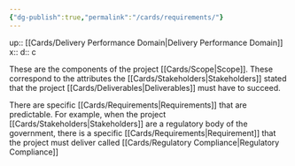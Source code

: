 ```yaml
---
{"dg-publish":true,"permalink":"/cards/requirements/"}
---
```


up:: [[Cards/Delivery Performance Domain\|Delivery Performance Domain]] 
x:: 
d:: c

These are the components of the project [[Cards/Scope\|Scope]]. These correspond to the attributes the [[Cards/Stakeholders\|Stakeholders]] stated that the project [[Cards/Deliverables\|Deliverables]] must have to succeed. 

There are specific [[Cards/Requirements\|Requirements]] that are predictable. For example, when the project [[Cards/Stakeholders\|Stakeholders]] are a regulatory body of the government, there is a specific [[Cards/Requirements\|Requirement]] that the project must deliver called [[Cards/Regulatory Compliance\|Regulatory Compliance]]
